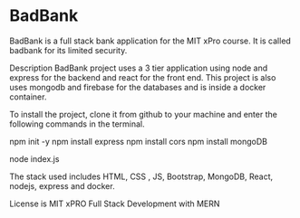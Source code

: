 # BadBank

BadBank is a full stack bank application for the MIT xPro course.  It is called badbank for its limited security.  

Description
BadBank project uses a 3 tier application using node and express for the backend and react for the front end.  This project is also uses mongodb and firebase for the databases and is inside a docker container.  

To install the project, clone it from github to your machine and enter the following commands in the terminal.  

npm init -y
npm install express
npm install cors
npm install mongoDB
<!-- docker run -p 27017:27017 -name badbank -d mongoDB -->
node index.js

The stack used includes HTML, CSS , JS, Bootstrap, MongoDB, React, nodejs, express and docker.

License is MIT xPRO Full Stack Development with MERN
